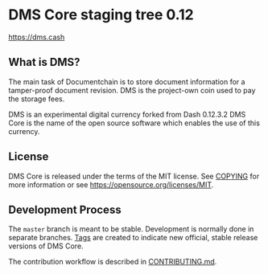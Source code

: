 DMS Core staging tree 0.12
=====================

https://dms.cash


What is DMS?
---------------------

The main task of Documentchain is to store document information for a tamper-proof 
document revision. DMS is the project-own coin used to pay the storage fees.

DMS is an experimental digital currency forked from Dash 0.12.3.2
DMS Core is the name of the open source software which enables the use of this currency.

License
---------------------

DMS Core is released under the terms of the MIT license. See [COPYING](COPYING) for more
information or see https://opensource.org/licenses/MIT.

Development Process
---------------------

The `master` branch is meant to be stable. Development is normally done in separate branches.
[Tags](https://github.com/Krekeler/documentchain/tags) are created to indicate new official,
stable release versions of DMS Core.

The contribution workflow is described in [CONTRIBUTING.md](CONTRIBUTING.md).